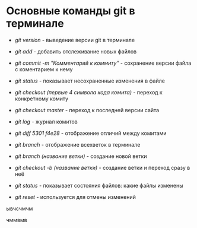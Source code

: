 # Основные команды git в терминале

* *git version* - выведение версии git в терминале

* *git add* - добавить отслеживание новых файлов

* *git commit -m "Комментарий к коммиту"* - сохранение версии файла с коментарием к нему
* *git status* - показывает несохраненные изменения в файле

* *git checkout (первые 4 символа кода комита)* - переход к 
конкретному комиту

* *git checkout master* - переход к последней версии сайта

* *git log* - журнал комитов

* *git diff 5301 f4e28* - отображение отличий между комитами

* *git branch* - отображение всехветок в терминале

* *git branch (название ветки)* - создание новой ветки

* *git checkout -b (название ветки)* - создание ветки и переход сразу в неё

* *git status* - показывает состояния файлов: какие файлы изменены

* *git reset* - используется для отмены изменений

ывчсчмчм

чммвмв